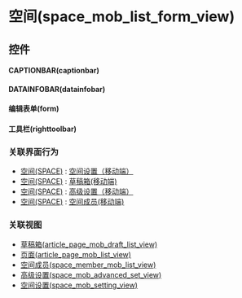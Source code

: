 # 空间(space_mob_list_form_view)  <!-- {docsify-ignore-all} -->



## 控件
#### CAPTIONBAR(captionbar)
#### DATAINFOBAR(datainfobar)
#### 编辑表单(form)
#### 工具栏(righttoolbar)


### 关联界面行为
  * [空间(SPACE)](module/Wiki/space) : [空间设置（移动端）](module/Wiki/space#界面行为)
  * [空间(SPACE)](module/Wiki/space) : [草稿箱(移动端)](module/Wiki/space#界面行为)
  * [空间(SPACE)](module/Wiki/space) : [高级设置（移动端）](module/Wiki/space#界面行为)
  * [空间(SPACE)](module/Wiki/space) : [空间成员(移动端)](module/Wiki/space#界面行为)

### 关联视图
  * [草稿箱(article_page_mob_draft_list_view)](app/view/article_page_mob_draft_list_view)
  * [页面(article_page_mob_list_view)](app/view/article_page_mob_list_view)
  * [空间成员(space_member_mob_list_view)](app/view/space_member_mob_list_view)
  * [高级设置(space_mob_advanced_set_view)](app/view/space_mob_advanced_set_view)
  * [空间设置(space_mob_setting_view)](app/view/space_mob_setting_view)

<script>
 const { createApp } = Vue
  createApp({
    data() {
      return {

      }
    }
  }).use(ElementPlus).mount('#app')
</script>